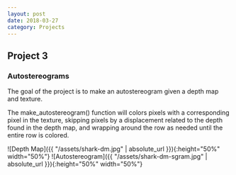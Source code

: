 ```yaml
---
layout: post
date: 2018-03-27
category: Projects
---
```


Project 3
---

### Autostereograms ###
The goal of the project is to make an autostereogram given a depth map and texture. 

The make_autostereogram() function will colors pixels with a corresponding pixel in the texture, 
skipping pixels by a displacement related to the depth found in the depth map, and wrapping around the row as 
needed until the entire row is colored.

![Depth Map]({{ "/assets/shark-dm.jpg" | absolute_url }}){:height="50%" width="50%"}
![Autostereogram]({{ "/assets/shark-dm-sgram.jpg" | absolute_url }}){:height="50%" width="50%"}


